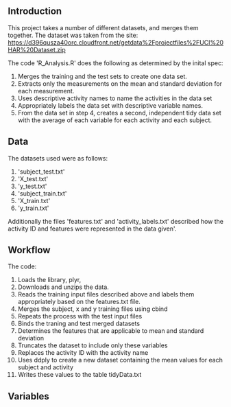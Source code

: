 ## Introduction

This project takes a number of different datasets, and merges them together. The dataset was taken from the site: https://d396qusza40orc.cloudfront.net/getdata%2Fprojectfiles%2FUCI%20HAR%20Dataset.zip

The code 'R_Analysis.R' does the following as determined by the inital spec:
1. Merges the training and the test sets to create one data set.
2. Extracts only the measurements on the mean and standard deviation for each measurement.
3. Uses descriptive activity names to name the activities in the data set
4. Appropriately labels the data set with descriptive variable names.
5. From the data set in step 4, creates a second, independent tidy data set with the average of each variable for each activity and each subject.

## Data
The datasets used were as follows:
1. 'subject_test.txt'
2. 'X_test.txt'
3. 'y_test.txt'
4. 'subject_train.txt'
5. 'X_train.txt'
6. 'y_train.txt'

Additionally the files 'features.txt' and 'activity_labels.txt' described how the activity ID and features were represented in the data given'.

## Workflow
The code:
1. Loads the library, plyr,
2. Downloads and unzips the data.
3. Reads the training input files described above and labels them appropriately based on the features.txt file.
4. Merges the subject, x and y training files using cbind
5. Repeats the process with the test input files
6. Binds the traning and test merged datasets
7. Determines the features that are applicable to mean and standard deviation
8. Truncates the dataset to include only these variables
9. Replaces the activity ID with the activity name
10. Uses ddply to create a new dataset containing the mean values for each subject and activity
11. Writes these values to the table tidyData.txt

## Variables